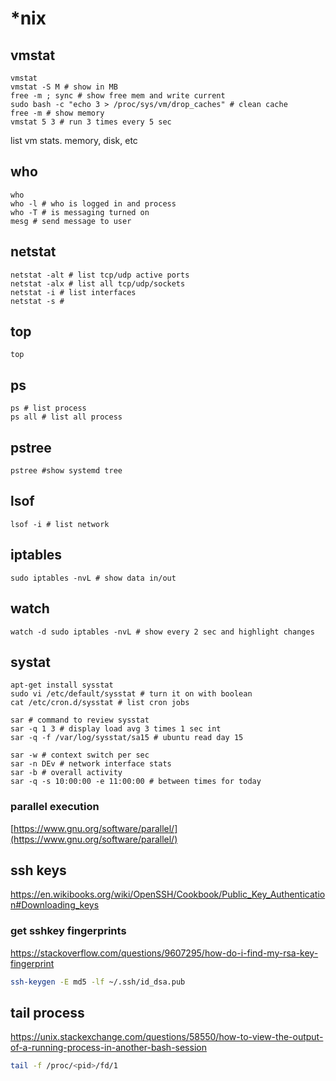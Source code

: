 # *nix

## vmstat

```text
vmstat
vmstat -S M # show in MB
free -m ; sync # show free mem and write current
sudo bash -c "echo 3 > /proc/sys/vm/drop_caches" # clean cache
free -m # show memory
vmstat 5 3 # run 3 times every 5 sec
```

list vm stats. memory, disk, etc

## who

```text
who
who -l # who is logged in and process
who -T # is messaging turned on
mesg # send message to user
```

## netstat

```text
netstat -alt # list tcp/udp active ports
netstat -alx # list all tcp/udp/sockets
netstat -i # list interfaces
netstat -s #
```

## top

```text
top
```

## ps

```text
ps # list process
ps all # list all process
```

## pstree

```text
pstree #show systemd tree
```

## lsof

```text
lsof -i # list network
```

## iptables

```text
sudo iptables -nvL # show data in/out
```

## watch

```text
watch -d sudo iptables -nvL # show every 2 sec and highlight changes
```

## systat

```text
apt-get install sysstat
sudo vi /etc/default/sysstat # turn it on with boolean
cat /etc/cron.d/sysstat # list cron jobs

sar # command to review sysstat
sar -q 1 3 # display load avg 3 times 1 sec int
sar -q -f /var/log/sysstat/sa15 # ubuntu read day 15

sar -w # context switch per sec
sar -n DEv # network interface stats
sar -b # overall activity
sar -q -s 10:00:00 -e 11:00:00 # between times for today
```

### parallel execution

[https://www.gnu.org/software/parallel/](https://www.gnu.org/software/parallel/)

## ssh keys

https://en.wikibooks.org/wiki/OpenSSH/Cookbook/Public_Key_Authentication#Downloading_keys

### get sshkey fingerprints

https://stackoverflow.com/questions/9607295/how-do-i-find-my-rsa-key-fingerprint

```bash
ssh-keygen -E md5 -lf ~/.ssh/id_dsa.pub
```

## tail process

https://unix.stackexchange.com/questions/58550/how-to-view-the-output-of-a-running-process-in-another-bash-session

```bash
tail -f /proc/<pid>/fd/1
```
